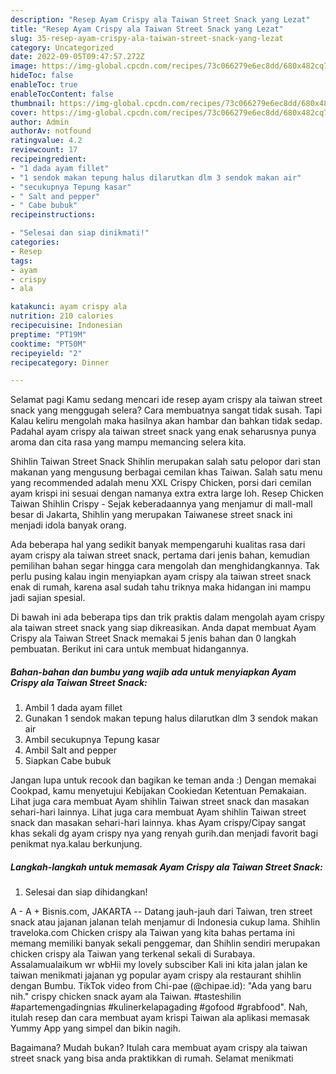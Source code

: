 ```yaml
---
description: "Resep Ayam Crispy ala Taiwan Street Snack yang Lezat"
title: "Resep Ayam Crispy ala Taiwan Street Snack yang Lezat"
slug: 35-resep-ayam-crispy-ala-taiwan-street-snack-yang-lezat
category: Uncategorized
date: 2022-09-05T09:47:57.272Z
image: https://img-global.cpcdn.com/recipes/73c066279e6ec8dd/680x482cq70/ayam-crispy-ala-taiwan-street-snack-foto-resep-utama.jpg
hideToc: false
enableToc: true
enableTocContent: false
thumbnail: https://img-global.cpcdn.com/recipes/73c066279e6ec8dd/680x482cq70/ayam-crispy-ala-taiwan-street-snack-foto-resep-utama.jpg
cover: https://img-global.cpcdn.com/recipes/73c066279e6ec8dd/680x482cq70/ayam-crispy-ala-taiwan-street-snack-foto-resep-utama.jpg
author: Admin
authorAv: notfound
ratingvalue: 4.2
reviewcount: 17
recipeingredient:
- "1 dada ayam fillet"
- "1 sendok makan tepung halus dilarutkan dlm 3 sendok makan air"
- "secukupnya Tepung kasar"
- " Salt and pepper"
- " Cabe bubuk"
recipeinstructions:

- "Selesai dan siap dinikmati!"
categories:
- Resep
tags:
- ayam
- crispy
- ala

katakunci: ayam crispy ala 
nutrition: 210 calories
recipecuisine: Indonesian
preptime: "PT19M"
cooktime: "PT50M"
recipeyield: "2"
recipecategory: Dinner

---
```



Selamat pagi Kamu sedang mencari ide resep ayam crispy ala taiwan street snack yang menggugah selera? Cara membuatnya sangat tidak susah. Tapi Kalau keliru mengolah maka hasilnya akan hambar dan bahkan tidak sedap. Padahal ayam crispy ala taiwan street snack yang enak seharusnya punya aroma dan cita rasa yang mampu memancing selera kita.


Shihlin Taiwan Street Snack Shihlin merupakan salah satu pelopor dari stan makanan yang mengusung berbagai cemilan khas Taiwan. Salah satu menu yang recommended adalah menu XXL Crispy Chicken, porsi dari cemilan ayam krispi ini sesuai dengan namanya extra extra large loh. Resep Chicken Taiwan Shihlin Crispy - Sejak keberadaannya yang menjamur di mall-mall besar di Jakarta, Shihlin yang merupakan Taiwanese street snack ini menjadi idola banyak orang.

Ada beberapa hal yang sedikit banyak mempengaruhi kualitas rasa dari ayam crispy ala taiwan street snack, pertama dari jenis bahan, kemudian pemilihan bahan segar hingga cara mengolah dan menghidangkannya. Tak perlu pusing kalau ingin menyiapkan ayam crispy ala taiwan street snack enak di rumah, karena asal sudah tahu triknya maka hidangan ini mampu jadi sajian spesial.


Di bawah ini ada beberapa tips dan trik praktis dalam mengolah ayam crispy ala taiwan street snack yang siap dikreasikan. Anda dapat membuat Ayam Crispy ala Taiwan Street Snack memakai 5 jenis bahan dan 0 langkah pembuatan. Berikut ini cara untuk membuat hidangannya.

<!--inarticleads1-->

##### Bahan-bahan dan bumbu yang wajib ada untuk menyiapkan Ayam Crispy ala Taiwan Street Snack:

1. Ambil 1 dada ayam fillet
1. Gunakan 1 sendok makan tepung halus dilarutkan dlm 3 sendok makan air
1. Ambil secukupnya Tepung kasar
1. Ambil  Salt and pepper
1. Siapkan  Cabe bubuk


Jangan lupa untuk recook dan bagikan ke teman anda :) Dengan memakai Cookpad, kamu menyetujui Kebijakan Cookiedan Ketentuan Pemakaian. Lihat juga cara membuat Ayam shihlin Taiwan street snack dan masakan sehari-hari lainnya. Lihat juga cara membuat Ayam shihlin Taiwan street snack dan masakan sehari-hari lainnya. khas Ayam crispy/Cipay sangat khas sekali dg ayam crispy nya yang renyah gurih.dan menjadi favorit bagi penikmat nya.kalau berkunjung. 

<!--inarticleads2-->

##### Langkah-langkah untuk memasak Ayam Crispy ala Taiwan Street Snack:


1. Selesai dan siap dihidangkan!

A - A + Bisnis.com, JAKARTA -- Datang jauh-jauh dari Taiwan, tren street snack atau jajanan jalanan telah menjamur di Indonesia cukup lama. Shihlin traveloka.com Chicken crispy ala Taiwan yang kita bahas pertama ini memang memiliki banyak sekali penggemar, dan Shihlin sendiri merupakan chicken crispy ala Taiwan yang terkenal sekali di Surabaya. Assalamualaikum wr wbHii my lovely subsciber Kali ini kita jalan jalan ke taiwan menikmati jajanan yg popular ayam crispy ala restaurant shihlin dengan Bumbu. TikTok video from Chi-pae (@chipae.id): &#34;Ada yang baru nih.&#34; crispy chicken snack ayam ala Taiwan. #tasteshilin #apartemengadingnias #kulinerkelapagading #gofood #grabfood&#34;. Nah, itulah resep dan cara membuat ayam krispi Taiwan ala aplikasi memasak Yummy App yang simpel dan bikin nagih. 

Bagaimana? Mudah bukan? Itulah cara membuat ayam crispy ala taiwan street snack yang bisa anda praktikkan di rumah. Selamat menikmati
